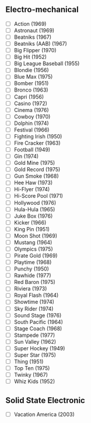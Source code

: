 ## Electro-mechanical
- [ ] Action (1969)
- [ ] Astronaut (1969)
- [ ] Beatniks (1967)
- [ ] Beatniks (AAB) (1967)
- [ ] Big Flipper (1970)
- [ ] Big Hit (1952)
- [ ] Big League Baseball (1955)
- [ ] Blondie (1956)
- [ ] Blue Max (1975)
- [ ] Bomber (1951)
- [ ] Bronco (1963)
- [ ] Capri (1956)
- [ ] Casino (1972)
- [ ] Cinema (1976)
- [ ] Cowboy (1970)
- [ ] Dolphin (1974)
- [ ] Festival (1966)
- [ ] Fighting Irish (1950)
- [ ] Fire Cracker (1963)
- [ ] Football (1949)
- [ ] Gin (1974)
- [ ] Gold Mine (1975)
- [ ] Gold Record (1975)
- [ ] Gun Smoke (1968)
- [ ] Hee Haw (1973)
- [ ] Hi-Flyer (1974)
- [ ] Hi-Score Pool (1971)
- [ ] Hollywood (1976)
- [ ] Hula-Hula (1965)
- [ ] Juke Box (1976)
- [ ] Kicker (1966)
- [ ] King Pin (1951)
- [ ] Moon Shot (1969)
- [ ] Mustang (1964)
- [ ] Olympics (1975)
- [ ] Pirate Gold (1969)
- [ ] Playtime (1968)
- [ ] Punchy (1950)
- [ ] Rawhide (1977)
- [ ] Red Baron (1975)
- [ ] Riviera (1973)
- [ ] Royal Flash (1964)
- [ ] Showtime (1974)
- [ ] Sky Rider (1974)
- [ ] Sound Stage (1976)
- [ ] South Pacific (1964)
- [ ] Stage Coach (1968)
- [ ] Stampede (1977)
- [ ] Sun Valley (1962)
- [ ] Super Hockey (1949)
- [ ] Super Star (1975)
- [ ] Thing (1951)
- [ ] Top Ten (1975)
- [ ] Twinky (1967)
- [ ] Whiz Kids (1952)
## Solid State Electronic
- [ ] Vacation America (2003)
